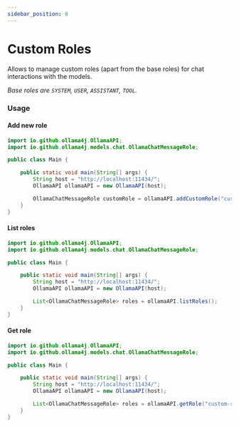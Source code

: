 ```yaml
---
sidebar_position: 8
---
```


# Custom Roles

Allows to manage custom roles (apart from the base roles) for chat interactions with the models.

_Base roles are `SYSTEM`, `USER`, `ASSISTANT`, `TOOL`._

### Usage

#### Add new role

```java
import io.github.ollama4j.OllamaAPI;
import io.github.ollama4j.models.chat.OllamaChatMessageRole;

public class Main {

    public static void main(String[] args) {
        String host = "http://localhost:11434/";
        OllamaAPI ollamaAPI = new OllamaAPI(host);

        OllamaChatMessageRole customRole = ollamaAPI.addCustomRole("custom-role");
    }
}
```

#### List roles

```java
import io.github.ollama4j.OllamaAPI;
import io.github.ollama4j.models.chat.OllamaChatMessageRole;

public class Main {

    public static void main(String[] args) {
        String host = "http://localhost:11434/";
        OllamaAPI ollamaAPI = new OllamaAPI(host);

        List<OllamaChatMessageRole> roles = ollamaAPI.listRoles();
    }
}
```

#### Get role

```java
import io.github.ollama4j.OllamaAPI;
import io.github.ollama4j.models.chat.OllamaChatMessageRole;

public class Main {

    public static void main(String[] args) {
        String host = "http://localhost:11434/";
        OllamaAPI ollamaAPI = new OllamaAPI(host);

        List<OllamaChatMessageRole> roles = ollamaAPI.getRole("custom-role");
    }
}
```